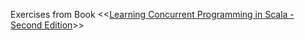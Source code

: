 Exercises from Book <<[Learning Concurrent Programming in Scala - Second Edition](https://www.amazon.com/Learning-Concurrent-Programming-Aleksandar-Prokopec/dp/1783281413/ref=sr_1_1?ie=UTF8&qid=1488750377&sr=8-1&keywords=Learning+Concurrent+Programming+in+Scala)>>